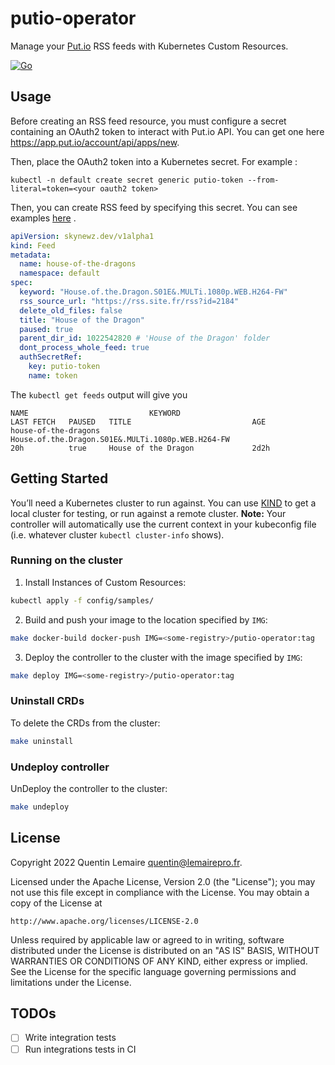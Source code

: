 # putio-operator

Manage your [Put.io](https://app.put.io/) RSS feeds with Kubernetes Custom Resources.

[![Go](https://github.com/SkYNewZ/putio-operator/actions/workflows/main.yml/badge.svg)](https://github.com/SkYNewZ/putio-operator/actions/workflows/main.yml)

## Usage

Before creating an RSS feed resource, you must configure a secret containing an OAuth2 token to interact with Put.io
API. You can get one here https://app.put.io/account/api/apps/new.

Then, place the OAuth2 token into a Kubernetes secret. For example :

```
kubectl -n default create secret generic putio-token --from-literal=token=<your oauth2 token>
```

Then, you can create RSS feed by specifying this secret. You can see examples [here](config/samples/_v1alpha1_feed.yaml)
.

```yaml
apiVersion: skynewz.dev/v1alpha1
kind: Feed
metadata:
  name: house-of-the-dragons
  namespace: default
spec:
  keyword: "House.of.the.Dragon.S01E&.MULTi.1080p.WEB.H264-FW"
  rss_source_url: "https://rss.site.fr/rss?id=2184"
  delete_old_files: false
  title: "House of the Dragon"
  paused: true
  parent_dir_id: 1022542820 # 'House of the Dragon' folder
  dont_process_whole_feed: true
  authSecretRef:
    key: putio-token
    name: token

```

The `kubectl get feeds` output will give you

```
NAME                           KEYWORD                                                                        LAST FETCH   PAUSED   TITLE                           AGE
house-of-the-dragons           House.of.the.Dragon.S01E&.MULTi.1080p.WEB.H264-FW                              20h          true     House of the Dragon             2d2h

```

## Getting Started

You’ll need a Kubernetes cluster to run against. You can use [KIND](https://sigs.k8s.io/kind) to get a local cluster for
testing, or run against a remote cluster.
**Note:** Your controller will automatically use the current context in your kubeconfig file (i.e. whatever
cluster `kubectl cluster-info` shows).

### Running on the cluster

1. Install Instances of Custom Resources:

```sh
kubectl apply -f config/samples/
```

2. Build and push your image to the location specified by `IMG`:

```sh
make docker-build docker-push IMG=<some-registry>/putio-operator:tag
```

3. Deploy the controller to the cluster with the image specified by `IMG`:

```sh
make deploy IMG=<some-registry>/putio-operator:tag
```

### Uninstall CRDs

To delete the CRDs from the cluster:

```sh
make uninstall
```

### Undeploy controller

UnDeploy the controller to the cluster:

```sh
make undeploy
```

## License

Copyright 2022 Quentin Lemaire <quentin@lemairepro.fr>.

Licensed under the Apache License, Version 2.0 (the "License");
you may not use this file except in compliance with the License.
You may obtain a copy of the License at

    http://www.apache.org/licenses/LICENSE-2.0

Unless required by applicable law or agreed to in writing, software
distributed under the License is distributed on an "AS IS" BASIS,
WITHOUT WARRANTIES OR CONDITIONS OF ANY KIND, either express or implied.
See the License for the specific language governing permissions and
limitations under the License.

## TODOs

- [ ] Write integration tests
- [ ] Run integrations tests in CI